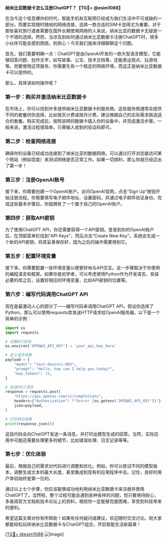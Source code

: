 **纳米比亚数据卡怎么注册ChatGPT？【TG💪+ @esim1088】**

在当今这个信息爆炸的时代，智能手机和互联网已经成为我们生活中不可或缺的一部分。而要实现随时随地的网络连接，选择一款合适的SIM卡显得尤为重要。对于那些喜欢旅行或者需要在国外长期使用网络的人来说，纳米比亚的数据卡无疑是一个不错的选择。然而，当涉及到如何通过纳米比亚数据卡注册ChatGPT时，很多小伙伴可能会感到困惑。别担心！今天我们就来详细聊聊这个问题。

首先，我们需要明确一点：ChatGPT是由OpenAI开发的一款大型语言模型，它能够回答问题、创作文字，如写故事、公文、技术文档等，还能表达观点、玩游戏等。但要使用这项服务，你需要先有一个稳定的网络环境，而这正是纳米比亚数据卡可以提供的。

那么，具体该如何操作呢？

### 第一步：购买并激活纳米比亚数据卡

在市场上，你可以找到许多提供纳米比亚数据卡的服务商。这些服务商通常会提供不同的套餐供你选择，比如按天计费或按月计费。建议根据自己的实际需求挑选适合的套餐。购买完成后，按照说明将数据卡插入你的设备中，并完成激活步骤。一般来说，激活过程很简单，只需输入收到的验证码即可。

### 第二步：检查网络连接

确保你的设备已经成功连接到了纳米比亚的数据网络。可以通过打开浏览器访问某个网站（例如百度）来测试网络是否正常工作。如果一切顺利，那么你就已经迈出了第一步！

### 第三步：注册OpenAI账号

接下来，你需要创建一个OpenAI账户。访问OpenAI官网，点击“Sign Up”按钮开始注册流程。你需要填写电子邮件地址、设置密码，并通过电子邮件验证身份。完成这些基本步骤后，你就拥有了一个属于自己的OpenAI账户。

### 第四步：获取API密钥

为了使用ChatGPT API，你还需要获得一个API密钥。登录到你的OpenAI账户后，在顶部菜单栏找到“API Keys”，然后点击“Create New Key”。系统会生成一个新的API密钥，将其妥善保存好，因为之后的操作需要用到它。

### 第五步：配置环境变量

接下来，你需要配置一些环境变量以便更好地与API交互。这一步骤取决于你使用的编程语言和框架。如果你是初学者，可以考虑使用Python作为开发语言。安装必要的库之后，设置好相应的环境变量，比如API密钥的位置等。

### 第六步：编写代码调用ChatGPT API

现在是最激动人心的部分了——编写代码来调用ChatGPT API。假设你选择了Python，那么可以使用requests库发送HTTP请求给OpenAI服务器。以下是一个简单的示例：

```python
import os
import requests

# 设置API密钥
os.environ['OPENAI_API_KEY'] = 'your_api_key_here'

# 定义请求参数
payload = {
    "model": "text-davinci-003",
    "prompt": "Hello, how can I help you today?",
    "max_tokens": 15,
}

# 发送POST请求
response = requests.post(
    "https://api.openai.com/v1/completions",
    headers={"Authorization": f"Bearer {os.getenv('OPENAI_API_KEY')}"},
    json=payload,
)

# 打印响应结果
print(response.json())
```

这段代码会向ChatGPT发送一条消息，并打印出模型生成的回答。当然，实际应用中可能还需要处理更多的细节，比如错误处理、日志记录等等。

### 第七步：优化体验

最后，根据自己的需求对代码进行调整和优化。例如，你可以尝试不同的模型版本，调整生成文本的最大长度，甚至集成到现有的应用程序中去。记住，良好的用户体验始终是第一位的。

通过以上七个步骤，你应该能够成功地利用纳米比亚数据卡来注册并使用ChatGPT了。当然啦，整个过程可能会遇到各种各样的问题，但只要保持耐心，多查阅官方文档和技术论坛上的资料，相信你一定能够克服困难，享受到科技带来的便利。

希望这篇文章对你有所帮助！如果有任何疑问或建议，欢迎随时交流讨论。祝大家都能轻松玩转纳米比亚数据卡与ChatGPT组合，开启智能生活新篇章！

[[TG💪+ @esim1088](https://t.me/s/esim1088) ![Image](https://i.postimg.cc/4NQfJmqS/Snipaste-2025-05-13-00-14-12.png)]